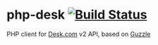 php-desk [![Build Status](https://travis-ci.org/bradfeehan/php-desk.png?branch=master)](https://travis-ci.org/bradfeehan/php-desk)
========

PHP client for [Desk.com](http://desk.com) v2 API, based on
[Guzzle](http://guzzlephp.org)
